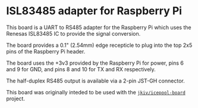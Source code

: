 # ISL83485 adapter for Raspberry Pi

This board is a UART to RS485 adapter for the Raspberry Pi which uses
the Renesas ISL83485 IC to provide the signal conversion.

The board provides a 0.1" (2.54mm) edge recepticle to plug into the top 2x5
pins of the Raspberry Pi header.

The board uses the +3v3 provided by the Raspberry Pi for power, pins 6 and
9 for GND, and pins 8 and 10 for TX and RX respectively.

The half-duplex RS485 output is available via a 2-pin JST-GH connector.

This board was originally inteded to be used with the
[`jkiv/icepool-board`](https://github.com/jkiv/icepool-board) project.
